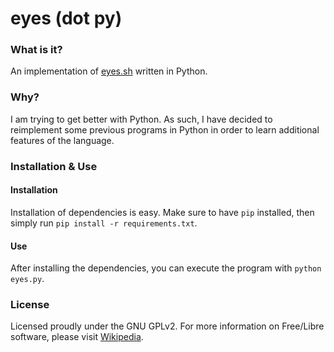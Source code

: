 # eyes (dot py)

### What is it?
An implementation of [eyes.sh](https://github.com/naltun/eyes.sh) written in Python.

### Why?
I am trying to get better with Python. As such, I have decided to reimplement some previous programs in Python in order to learn additional features of the language.

### Installation & Use
#### Installation
Installation of dependencies is easy. Make sure to have `pip` installed, then simply run `pip install -r requirements.txt`.

#### Use
After installing the dependencies, you can execute the program with `python eyes.py`.

### License
Licensed proudly under the GNU GPLv2. For more information on Free/Libre software, please visit [Wikipedia](https://en.wikipedia.org/wiki/Free_software_movement).
